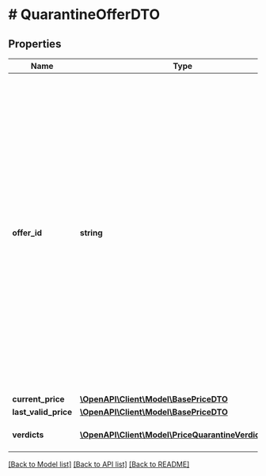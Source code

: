 # # QuarantineOfferDTO

## Properties

Name | Type | Description | Notes
------------ | ------------- | ------------- | -------------
**offer_id** | **string** | Ваш SKU — идентификатор товара в вашей системе.  Правила использования SKU:  * У каждого товара SKU должен быть свой.  * Уже заданный SKU нельзя освободить и использовать заново для другого товара. Каждый товар должен получать новый идентификатор, до того никогда не использовавшийся в вашем каталоге.  SKU товара можно изменить в кабинете продавца на Маркете. О том, как это сделать, читайте [в Справке Маркета для продавцов](https://yandex.ru/support2/marketplace/ru/assortment/operations/edit-sku).  [Что такое SKU и как его назначать](https://yandex.ru/support/marketplace/assortment/add/index.html#fields) | [optional]
**current_price** | [**\OpenAPI\Client\Model\BasePriceDTO**](BasePriceDTO.md) |  | [optional]
**last_valid_price** | [**\OpenAPI\Client\Model\BasePriceDTO**](BasePriceDTO.md) |  | [optional]
**verdicts** | [**\OpenAPI\Client\Model\PriceQuarantineVerdictDTO[]**](PriceQuarantineVerdictDTO.md) | Причины попадания товара в карантин. | [optional]

[[Back to Model list]](../../README.md#models) [[Back to API list]](../../README.md#endpoints) [[Back to README]](../../README.md)
